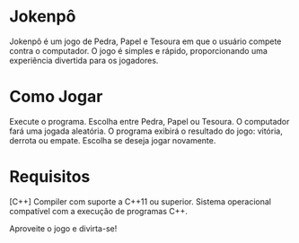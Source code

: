 # Jokenpô

Jokenpô é um jogo de Pedra, Papel e Tesoura em que o usuário compete contra o computador. O jogo é simples e rápido, proporcionando uma experiência divertida para os jogadores.

# Como Jogar

Execute o programa.
Escolha entre Pedra, Papel ou Tesoura.
O computador fará uma jogada aleatória.
O programa exibirá o resultado do jogo: vitória, derrota ou empate.
Escolha se deseja jogar novamente.

# Requisitos

[C++] Compiler com suporte a C++11 ou superior.
Sistema operacional compatível com a execução de programas C++.

Aproveite o jogo e divirta-se!